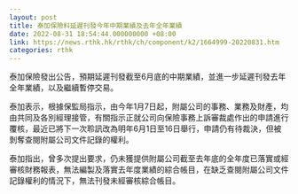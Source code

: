 ```yaml
---
layout: post
title: 泰加保險料延遲刊發今年中期業績及去年全年業績
date: 2022-08-31 18:54:44.000000000 +08:00
link: https://news.rthk.hk/rthk/ch/component/k2/1664999-20220831.htm
categories: rthk
---
```


泰加保險發出公告，預期延遲刊發截至6月底的中期業績，並進一步延遲刊發去年全年業績，以及繼續暫停交易。

泰加表示，根據保監局指示，由今年1月7日起，附屬公司的事務、業務及財產，均由共同及各別經理接管，有關指示正就公司向保險事務上訴審裁處作出的申請進行覆核，最近已將下一次聆訊改為明年6月1日至16日舉行，申請仍有待裁決，但被剝奪查閱附屬公司文件記錄的權利。

泰加指出，曾多次提出要求，仍未獲提供附屬公司截至去年底的全年度已落實或經審核財務報表，無法編製及落實去年度業績的綜合帳目，在缺乏查閱附屬公司文件記錄權利的情況下，無法刊發未經審核綜合帳目。
